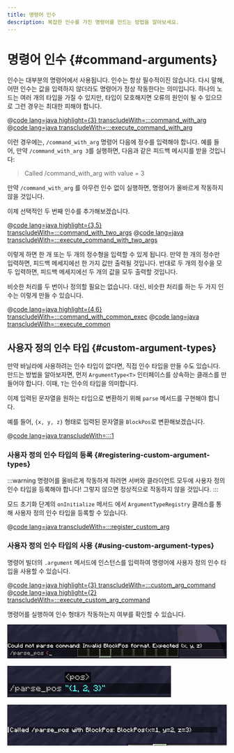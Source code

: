 ```yaml
---
title: 명령어 인수
description: 복잡한 인수를 가진 명령어를 만드는 방법을 알아보세요.
---
```


# 명령어 인수 {#command-arguments}

인수는 대부분의 명령어에서 사용됩니다. 인수는 항상 필수적이진 않습니다. 다시 말해, 어떤 인수는 값을 입력하지 않더라도 명령어가 정상 작동한다는 의미입니다. 하나의 노드는 여러 개의 타입을 가질 수 있지만, 타입이 모호해지면 오류의 원인이 될 수 있으므로 그런 경우는 최대한 피해야 합니다.

@[code lang=java highlight={3} transcludeWith=:::command_with_arg](@/reference/latest/src/main/java/com/example/docs/command/FabricDocsReferenceCommands.java)
@[code lang=java transcludeWith=:::execute_command_with_arg](@/reference/latest/src/main/java/com/example/docs/command/FabricDocsReferenceCommands.java)

이런 경우에는, `/command_with_arg` 명령어 다음에 정수를 입력해야 합니다. 예를 들어, 만약 `/command_with_arg 3`를 실행하면, 다음과 같은 피드백 메시지를 받을 것입니다:

> Called /command_with_arg with value = 3

만약 `/command_with_arg` 를 아무런 인수 없이 실행하면, 명령어가 올바르게 작동하지 않을 것입니다.

이제 선택적인 두 번째 인수를 추가해보겠습니다.

@[code lang=java highlight={3,5} transcludeWith=:::command_with_two_args](@/reference/latest/src/main/java/com/example/docs/command/FabricDocsReferenceCommands.java)
@[code lang=java transcludeWith=:::execute_command_with_two_args](@/reference/latest/src/main/java/com/example/docs/command/FabricDocsReferenceCommands.java)

이렇게 하면 한 개 또는 두 개의 정수형을 입력할 수 있게 됩니다. 만약 한 개의 정수만 입력하면, 피드백 메세지에선 한 가지 값만 출력될 것입니다. 반대로 두 개의 정수을 모두 입력하면, 피드백 메세지에선 두 개의 값을 모두 출력할 것입니다.

비슷한 처리를 두 번이나 정의할 필요는 없습니다. 대신, 비슷한 처리를 하는 두 가지 인수는 이렇게 만들 수 있습니다.

@[code lang=java highlight={4,6} transcludeWith=:::command_with_common_exec](@/reference/latest/src/main/java/com/example/docs/command/FabricDocsReferenceCommands.java)
@[code lang=java transcludeWith=:::execute_common](@/reference/latest/src/main/java/com/example/docs/command/FabricDocsReferenceCommands.java)

## 사용자 정의 인수 타입 {#custom-argument-types}

만약 바닐라에 사용하려는 인수 타입이 없다면, 직접 인수 타입을 만들 수도 있습니다. 만드는 방법을 알아보자면, 먼저 `ArgumentType<T>` 인터페이스를 상속하는 클래스를 만들어야 합니다. 이때, `T`는 인수의 타입을 의미합니다.

이제 입력된 문자열을 원하는 타입으로 변환하기 위해 `parse` 메서드를 구현해야 합니다.

예를 들어, `{x, y, z}` 형태로 입력된 문자열을 `BlockPos`로 변환해보겠습니다.

@[code lang=java transcludeWith=:::1](@/reference/latest/src/main/java/com/example/docs/command/BlockPosArgumentType.java)

### 사용자 정의 인수 타입의 등록 {#registering-custom-argument-types}

:::warning
명령어를 올바르게 작동하게 하려면 서버와 클라이언트 모두에 사용자 정의 인수 타입을 등록해야 합니다! 그렇지 않으면 정상적으로 작동하지 않을 것입니다.
:::

모드 초기화 단계의 `onInitialize` 메서드 에서 `ArgumentTypeRegistry` 클래스를 통해 사용자 정의 인수 타입을 등록할 수 있습니다.

@[code lang=java transcludeWith=:::register_custom_arg](@/reference/latest/src/main/java/com/example/docs/command/FabricDocsReferenceCommands.java)

### 사용자 정의 인수 타입의 사용 {#using-custom-argument-types}

명령어 빌더의 `.argument` 메서드에 인스턴스를 입력하여 명령어에 사용자 정의 인수 타입을 사용할 수 있습니다.

@[code lang=java highlight={3} transcludeWith=:::custom_arg_command](@/reference/latest/src/main/java/com/example/docs/command/FabricDocsReferenceCommands.java)
@[code lang=java highlight={2} transcludeWith=:::execute_custom_arg_command](@/reference/latest/src/main/java/com/example/docs/command/FabricDocsReferenceCommands.java)

명령어를 실행하여 인수 형태가 작동하는지 여부를 확인할 수 있습니다.

![올바르지 않은 인수](/assets/develop/commands/custom-arguments_fail.png)

![올바른 인수](/assets/develop/commands/custom-arguments_valid.png)

![명령어 결과](/assets/develop/commands/custom-arguments_result.png)
